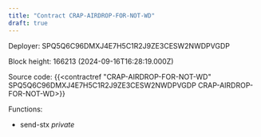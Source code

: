 ```yaml
---
title: "Contract CRAP-AIRDROP-FOR-NOT-WD"
draft: true
---
```

Deployer: SPQ5Q6C96DMXJ4E7H5C1R2J9ZE3CESW2NWDPVGDP


 



Block height: 166213 (2024-09-16T16:28:19.000Z)

Source code: {{<contractref "CRAP-AIRDROP-FOR-NOT-WD" SPQ5Q6C96DMXJ4E7H5C1R2J9ZE3CESW2NWDPVGDP CRAP-AIRDROP-FOR-NOT-WD>}}

Functions:

* send-stx _private_
